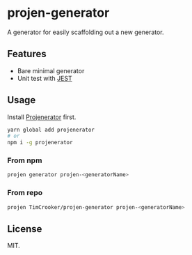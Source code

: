 # projen-generator

A generator for easily scaffolding out a new generator.

## Features

- Bare minimal generator
- Unit test with [JEST](https://jestjs.io)

## Usage

Install [Projenerator](https://github.com/TimCrokoer/projenerator) first.

```bash
yarn global add projenerator
# or
npm i -g projenerator
```

### From npm

```bash
projen generator projen-<generatorName>
```

### From repo

```bash
projen TimCrooker/projen-generator projen-<generatorName>
```

## License

MIT.

